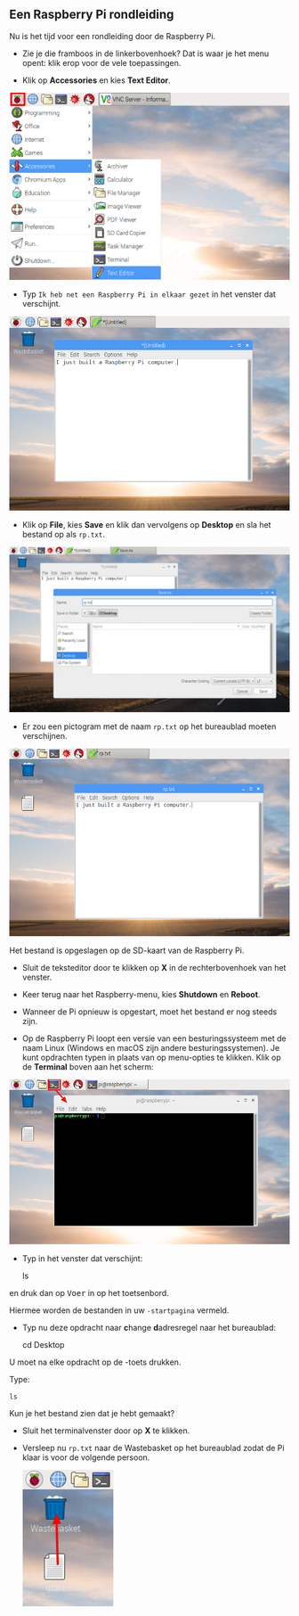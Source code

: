 ## Een Raspberry Pi rondleiding

Nu is het tijd voor een rondleiding door de Raspberry Pi.

+ Zie je die framboos in de linkerbovenhoek? Dat is waar je het menu opent: klik erop voor de vele toepassingen.

+ Klik op **Accessories** en kies **Text Editor**.

![screenshot](images/pi-accessories.png)

+ Typ `Ik heb net een Raspberry Pi in elkaar gezet` in het venster dat verschijnt.

![screenshot](images/pi-text-editor.png)

+ Klik op **File**, kies **Save** en klik dan vervolgens op **Desktop** en sla het bestand op als `rp.txt`.

![screenshot](images/pi-save.png)

+ Er zou een pictogram met de naam `rp.txt` op het bureaublad moeten verschijnen.

![screenshot](images/pi-saved.png)

Het bestand is opgeslagen op de SD-kaart van de Raspberry Pi.

+ Sluit de teksteditor door te klikken op **X** in de rechterbovenhoek van het venster.

+ Keer terug naar het Raspberry-menu, kies **Shutdown** en **Reboot**.

+ Wanneer de Pi opnieuw is opgestart, moet het bestand er nog steeds zijn.

+ Op de Raspberry Pi loopt een versie van een besturingssysteem met de naam Linux (Windows en macOS zijn andere besturingssystemen). Je kunt opdrachten typen in plaats van op menu-opties te klikken. Klik op de **Terminal** boven aan het scherm:

![screenshot](images/pi-command-prompt.png)

+ Typ in het venster dat verschijnt:

    ls
    

en druk dan op <kbd>Voer</kbd> in op het toetsenbord.

Hiermee worden de bestanden in uw `-startpagina` vermeld.

+ Typ nu deze opdracht naar **c**hange **d**adresregel naar het bureaublad:

    cd Desktop
    

U moet na elke opdracht op de <kbd></kbd> -toets drukken.

Type:

    ls
    

Kun je het bestand zien dat je hebt gemaakt?

+ Sluit het terminalvenster door op **X** te klikken.

+ Versleep nu `rp.txt` naar de Wastebasket op het bureaublad zodat de Pi klaar is voor de volgende persoon.
    
    ![screenshot](images/pi-waste.png)